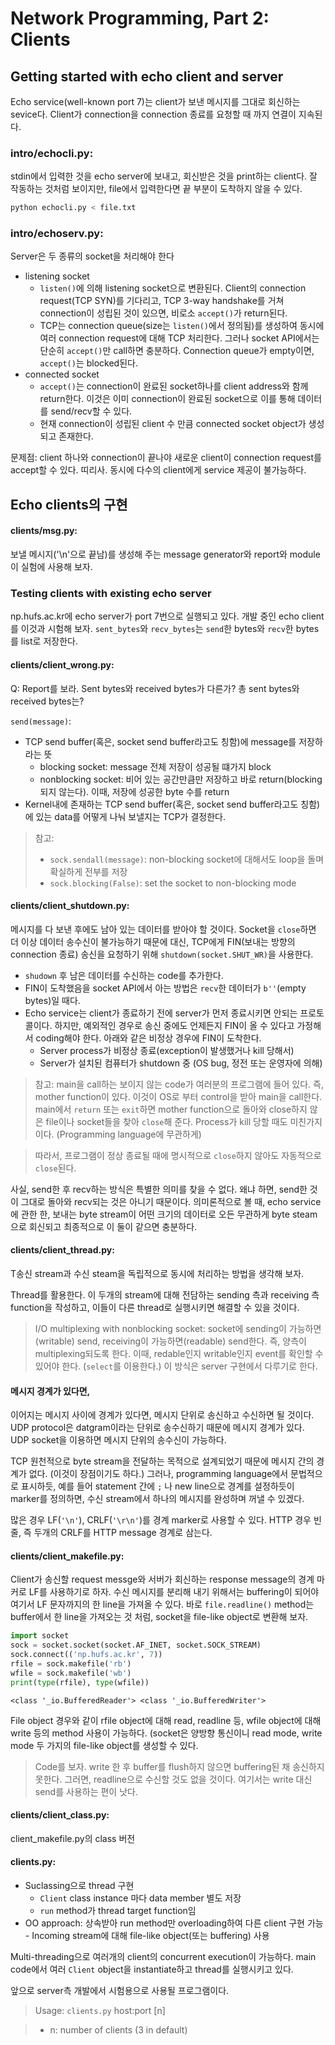 
# Network Programming, Part 2: Clients

## Getting started with echo client and server
Echo service(well-known port 7)는 client가 보낸 메시지를 그대로 회신하는 sevice다. Client가 connection을 connection 종료를 요청할 때 까지 연결이 지속된다.

### intro/echocli.py:
stdin에서 입력한 것을 echo server에 보내고, 회신받은 것을 print하는 client다.
잘 작동하는 것처럼 보이지만, file에서 입력한다면 끝 부분이 도착하지 않을 수 있다.
```bash
python echocli.py < file.txt
```

### intro/echoserv.py:
Server은 두 종류의 socket을 처리해야 한다
- listening socket
  - `listen()`에 의해 listening socket으로 변환된다. Client의 connection request(TCP SYN)를 기다리고, TCP 3-way handshake를 거쳐 connection이 성립된 것이 있으면, 비로소 `accept()`가 return된다. 
  - TCP는 connection queue(size는 `listen()`에서 정의됨)를 생성하여 동시에 여러 connection request에 대해 TCP 처리한다. 그러나 socket API에서는 단순히 `accept()`만 call하면 충분하다. Connection queue가 empty이면, `accept()`는 blocked된다.
- connected socket  
  - `accept()`는 connection이 완료된 socket하나를 client address와 함께 return한다. 이것은 이미 connection이 완료된 socket으로 이를 통해 데이터를 send/recv할 수 있다.
  - 현재 connection이 성립된 client 수 만큼 connected socket object가 생성되고 존재한다.
  
문제점: client 하나와 connection이 끝나야 새로운 client이 connection request를 accept할 수 있다. 띠리사. 동시에 다수의 client에게 service 제공이 불가능하다. 

## Echo clients의 구현
#### clients/msg.py:
보낼 메시지('\n'으로 끝남)를 생성해 주는 message generator와 report와 module이 실험에 사용해 보자.

### Testing clients with existing echo server
np.hufs.ac.kr에 echo server가 port 7번으로 실행되고 있다. 개발 중인 echo client를 이것과 시험해 보자. `sent_bytes`와 `recv_bytes`는 `send`한 bytes와 `recv`한 bytes를 list로 저장한다.

#### clients/client_wrong.py:
Q: Report를 보라. Sent bytes와 received bytes가 다른가? 총 sent bytes와 received bytes는?

`send(message)`:
- TCP send buffer(혹은, socket send buffer라고도 칭함)에 message를 저장하라는 뜻
  - blocking socket: message 전체 저장이 성공될 떄가지 block
  - nonblocking socket: 비어 있는 공간만큼만 저장하고 바로 return(blocking 되지 않는다). 이때, 저장에 성공한 byte 수를 return
- Kernel내에 존재하는 TCP send buffer(혹은, socket send buffer라고도 칭함)에 있는 data를 어떻게 나눠 보낼지는 TCP가 결정한다. 

> 참고:
> - `sock.sendall(message)`: non-blocking socket에 대해서도 loop을 돌며 확실하게 전부를 저장
> - `sock.blocking(False)`: set the socket to non-blocking mode

#### clients/client_shutdown.py:
메시지를 다 보낸 후에도 남아 있는 데이터를 받아야 할 것이다. Socket을 `close`하면 더 이상 데이터 송수신이 불가능하기 때문에 대신, TCP에게 FIN(보내는 방향의 connection 종료) 송신을 요청하기 위해 `shutdown(socket.SHUT_WR)`을 사용한다.
- `shudown` 후 남은 데이터를 수신하는 code를 추가한다.
- FIN이 도착했음을 socket API에서 아는 방법은 `recv`한 데이터가 `b''`(empty bytes)일 때다.
- Echo service는 client가 종료하기 전에 server가 먼저 종료시키면 안되는 프로토콜이다. 하지만, 예외적인 경우로 송신 중에도 언제든지 FIN이 올 수 있다고 가정해서 coding해야 한다. 아래와 같은 비정상 경우에 FIN이 도착한다.
  - Server process가 비정상 종료(exception이 발생했거나 kill 당해서)  
  - Server가 설치된 컴퓨터가 shutdown 중 (OS bug, 정전 또는 운영자에 의해)
  
>참고: main을 call하는 보이지 않는 code가 여러분의 프로그램에 들어 있다. 즉, mother function이 있다. 이것이 OS로 부터 control을 받아 main을 call한다. main에서 `return` 또는 `exit`하면 mother function으로 돌아와 close하지 않은 file이나 socket들을 찾아 `close`해 준다. Process가 kill 당할 때도 미친가지이다. (Programming language에 무관하게) 

> 따라서, 프로그램이 정상 종료될 때에 명시적으로 `close`하지 않아도 자동적으로 `close`된다.

사실, send한 후 recv하는 방식은 특별한 의미를 찾을 수 없다. 왜냐 하면, send한 것이 그대로 돌아와 recv되는 것은 아니기 때문이다. 
의미론적으로 볼 때, echo service에 관한 한, 보내는 byte stream이 어떤 크기의 데이터로 오든 무관하게 byte steam으로 회신되고 최종적으로 이 둘이 같으면 충분하다.

#### clients/client_thread.py:
T송신 stream과 수신 steam을 독립적으로 동시에 처리하는 방법을 생각해 보자. 

Thread를 활용한다. 이 두개의 stream에 대해 전담하는 sending 측과 receiving 측 function을 작성하고, 이들이 다른 thread로 실행시키면 해결할 수 있을 것이다.  

> I/O multiplexing with nonblocking socket: socket에 sending이 가능하면(writable) send, receiving이 가능하면(readable) send한다. 즉, 양측이 multiplexing되도록 한다. 이때, redable인지 writable인지 event를 확인할 수 있어야 한다. (`select`를 이용한다.) 이 방식은 server 구현에서 다루기로 한다.

#### 메시지 경계가 있다면,
이어지는 메시지 사이에 경계가 있다면, 메시지 단위로 송신하고 수신하면 될 것이다. UDP protocol은 datgram이라는 단위로 송수신하기 때문에 메시지 경계가 있다. UDP socket을 이용하면 메시지 단위의 송수신이 가능하다.

TCP 원천적으로 byte stream을 전달하는 목적으로 설계되었기 때문에 메시지 간의 경계가 없다. (이것이 장점이기도 하다.) 그러나, programming language에서 문법적으로 표시하듯, 예를 들어 statement 간에 `;` 나 new line으로 경계를 설정하듯이 marker를 정의하면, 수신 stream에서 하나의 메시지를 완성하며 꺼낼 수 있겠다.

많은 경우 LF(`'\n'`), CRLF(`'\r\n'`)를 경계 marker로 사용할 수 있다. HTTP 경우 빈 줄, 즉 두개의 CRLF를 HTTP message 경계로 삼는다.

#### clients/client_makefile.py:
Client가 송신할 request messge와 서버가 회신하는 response message의 경계 마커로 LF를 사용하기로 하자. 수신 메시지를 분리해 내기 위해서는 buffering이 되어야 여기서 LF 문자까지의 한 line을 가져올 수 있다. 바로 `file.readline()` method는 buffer에서 한 line을 가져오는 것 처럼, socket을 file-like object로 변환해 보자.


```python
import socket
sock = socket.socket(socket.AF_INET, socket.SOCK_STREAM)
sock.connect(('np.hufs.ac.kr', 7))
rfile = sock.makefile('rb')
wfile = sock.makefile('wb')
print(type(rfile), type(wfile))
```

    <class '_io.BufferedReader'> <class '_io.BufferedWriter'>
    

File object 경우와 같이 rfile object에 대해 read, readline 등, wfile object에 대해 write 등의 method 사용이 가능하다. (socket은 양방향 통신이니 read mode, write mode 두 가지의 file-like object를 생성할 수 있다.

> Code를 보자. write 한 후 buffer를 flush하지 않으면 buffering된 채 송신하지 못한다. 그러면, readline으로 수신할 것도 없을 것이다.
> 여기서는 write 대신 send를 사용하는 편이 낫다.

#### clients/client_class.py: 
client_makefile.py의 class 버전

#### clients.py: 
- Suclassing으로 thread 구현
  - `Client` class instance 마다 data member 별도 저장
  - `run` method가 thread target function임
- OO approach: 상속받아 run method만 overloading하여 다른 client 구현 가능 - Incoming stream에 대해 file-like object(또는 buffering) 사용

Multi-threading으로 여러개의 client의 concurrent execution이 가능하다. main code에서 여러 `Client` object을 instantiate하고 thread를 실행시키고 있다.  

앞으로 server측 개발에서 시험용으로 사용될 프로그램이다.

> Usage: `clients.py` host:port \[n\]

>- n: number of clients (3 in default)

